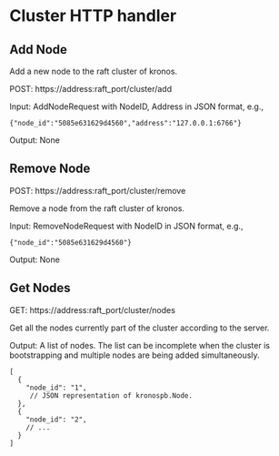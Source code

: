 # Cluster HTTP handler                                                           
                                                                                 
## Add Node                                                                      
Add a new node to the raft cluster of kronos.

POST: https://address:raft_port/cluster/add

Input: AddNodeRequest with NodeID, Address in JSON format, e.g.,
```
{"node_id":"5085e631629d4560","address":"127.0.0.1:6766"}
```
 Output: None
                                                                                 
## Remove Node                                                                   
                                                                                 
POST: https://address:raft_port/cluster/remove                                   
                                                                                 
Remove a node from the raft cluster of kronos.                                  
                                                                                 
Input: RemoveNodeRequest with NodeID in JSON format, e.g.,                       
```
{"node_id":"5085e631629d4560"}
```                                                                          
Output: None

## Get Nodes

GET: https://address:raft_port/cluster/nodes

Get all the nodes currently part of the cluster according to the server.

Output: A list of nodes. The list can be incomplete when the cluster is 
bootstrapping and multiple nodes are being added simultaneously.

```
[
  {
    "node_id": "1",
     // JSON representation of kronospb.Node.
  },
  {
    "node_id": "2",
    // ...
  }
]
```


